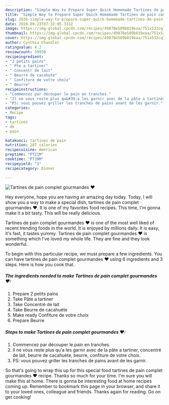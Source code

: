 ```yaml
---
description: "Simple Way to Prepare Super Quick Homemade Tartines de pain complet gourmandes ❤"
title: "Simple Way to Prepare Super Quick Homemade Tartines de pain complet gourmandes ❤"
slug: 2036-simple-way-to-prepare-super-quick-homemade-tartines-de-pain-complet-gourmandes
date: 2020-09-23T07:32:05.331Z
image: https://img-global.cpcdn.com/recipes/49878e589b019eaa/751x532cq70/tartines-de-pain-complet-gourmandes-❤-photo-principale-de-la-recette.jpg
thumbnail: https://img-global.cpcdn.com/recipes/49878e589b019eaa/751x532cq70/tartines-de-pain-complet-gourmandes-❤-photo-principale-de-la-recette.jpg
cover: https://img-global.cpcdn.com/recipes/49878e589b019eaa/751x532cq70/tartines-de-pain-complet-gourmandes-❤-photo-principale-de-la-recette.jpg
author: Cynthia Chandler
ratingvalue: 4.2
reviewcount: 39930
recipeingredient:
- "2 petits pains"
- " Pte a tartiner"
- " Concentr de lait"
- " Beurre de cacahute"
- " Confiture de votre choix"
- " Beurre"
recipeinstructions:
- "Commencez par découper le pain en tranches."
- "Il ne vous reste plus qu&#39;a les garnir avec de la pâte a tartiner, concentré de lait, beurre de cacahuète, beurre, confiture de votre choix."
- "PS: vous pouvez griller les tranches de pains avant de les garnir."
categories:
- Recipe
tags:
- tartines
- de
- pain

katakunci: tartines de pain 
nutrition: 287 calories
recipecuisine: American
preptime: "PT21M"
cooktime: "PT39M"
recipeyield: "3"
recipecategory: Dinner

---
```



![Tartines de pain complet gourmandes ❤](https://img-global.cpcdn.com/recipes/49878e589b019eaa/751x532cq70/tartines-de-pain-complet-gourmandes-❤-photo-principale-de-la-recette.jpg)

Hey everyone, hope you are having an amazing day today. Today, I will show you a way to make a special dish, tartines de pain complet gourmandes ❤. It is one of my favorites food recipes. This time, I'm gonna make it a bit tasty. This will be really delicious.



Tartines de pain complet gourmandes ❤ is one of the most well liked of recent trending foods in the world. It is enjoyed by millions daily. It is easy, it's fast, it tastes yummy. Tartines de pain complet gourmandes ❤ is something which I've loved my whole life. They are fine and they look wonderful.


To begin with this particular recipe, we must prepare a few ingredients. You can have tartines de pain complet gourmandes ❤ using 6 ingredients and 3 steps. Here is how you cook that.

<!--inarticleads1-->

##### The ingredients needed to make Tartines de pain complet gourmandes ❤:

1. Prepare 2 petits pains
1. Take  Pâte a tartiner
1. Take  Concentré de lait
1. Take  Beurre de cacahuète
1. Make ready  Confiture de votre choix
1. Prepare  Beurre




<!--inarticleads2-->

##### Steps to make Tartines de pain complet gourmandes ❤:

1. Commencez par découper le pain en tranches.
1. Il ne vous reste plus qu&#39;a les garnir avec de la pâte a tartiner, concentré de lait, beurre de cacahuète, beurre, confiture de votre choix.
1. PS: vous pouvez griller les tranches de pains avant de les garnir.




So that's going to wrap this up for this special food tartines de pain complet gourmandes ❤ recipe. Thanks so much for your time. I'm sure you will make this at home. There is gonna be interesting food at home recipes coming up. Remember to bookmark this page in your browser, and share it to your loved ones, colleague and friends. Thanks again for reading. Go on get cooking!
